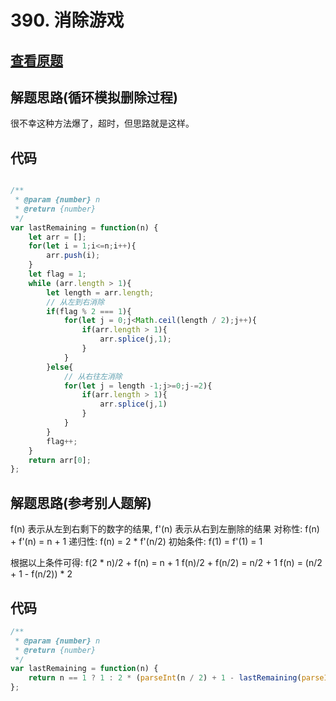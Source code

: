 # 390. 消除游戏

## [查看原题](https://leetcode-cn.com/problems/elimination-game/)

## 解题思路(循环模拟删除过程)

很不幸这种方法爆了，超时，但思路就是这样。

## 代码

```js

/**
 * @param {number} n
 * @return {number}
 */
var lastRemaining = function(n) {
	let arr = [];
	for(let i = 1;i<=n;i++){
		arr.push(i);
	}
	let flag = 1;
	while (arr.length > 1){
		let length = arr.length;
		// 从左到右消除
		if(flag % 2 === 1){
			for(let j = 0;j<Math.ceil(length / 2);j++){
				if(arr.length > 1){
					arr.splice(j,1);
				}
			}
		}else{
			// 从右往左消除
			for(let j = length -1;j>=0;j-=2){
				if(arr.length > 1){
					arr.splice(j,1)
				}
			}
		}
		flag++;
	}
	return arr[0];
};
```

## 解题思路(参考别人题解)


f(n) 表示从左到右剩下的数字的结果, f'(n) 表示从右到左删除的结果
对称性: f(n) + f'(n) = n + 1
递归性: f(n) = 2 * f'(n/2)
初始条件: f(1) = f'(1) = 1

根据以上条件可得: f(2 * n)/2 + f(n) = n + 1
f(n)/2 + f(n/2) = n/2 + 1
f(n) = (n/2 + 1 - f(n/2)) * 2

## 代码

```js
/**
 * @param {number} n
 * @return {number}
 */
var lastRemaining = function(n) {
	return n == 1 ? 1 : 2 * (parseInt(n / 2) + 1 - lastRemaining(parseInt(n / 2)));
};

```